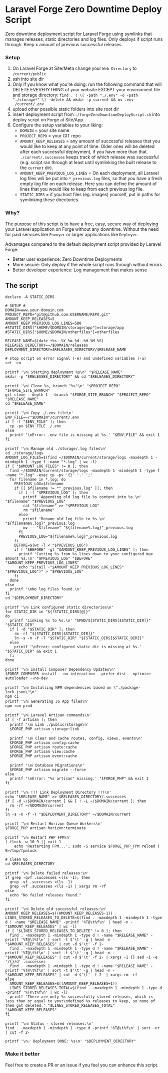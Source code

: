 # Laravel Forge Zero Downtime Deploy Script
Zero downtime deployment script for Laravel Forge using symlinks that manages releases, static directories and log files. Only deploys if script runs through. Keep x amount of previous successful releases.

### Setup
1. On Laravel Forge at Site/Meta change your `Web Directory` to `/current/public`
2. ssh into site dir
3. Only if you know what you're doing: run the following command that will DELETE EVEVERYTHING of your website EXCEPT your environment file and storage directory:  `find . ! \( -path "./.env" -o -path "./storage*" \) -delete && mkdir -p current && mv .env ./current/.env`
4. upload other possible static folders into site root dir
5. insert deployment script from `./forgeZeroDowntimeDeployScript.sh` into deploy script on Forge at Site/App.
6. Configure the setup variables to your liking:
    - `DOMAIN` = your site name
    - `PROJECT_REPO` = your GIT repo
    - `AMOUNT_KEEP_RELEASES` = any amount of successful releases that you would like to keep at any point of time. Older ones will be deleted after each successful deployment, if you have more than that. `./current/.successes` keeps track of which release was successful (e.g. script ran through at least until symlinking the built release to the `current` dir).
    - `AMOUNT_KEEP_PREVIOUS_LOG_LINES` = On each deployment, all Laravel log files will be put into `*_previous.log` files, so that you have a fresh empty log file on each release. Here you can define the amount of lines that you would like to keep from each previous log file.
    - `STATIC_DIRS` = if you host files (eg. images) yourself, put in paths for symlinking these directories.

### Why?
The purpose of this script is to have a free, easy, secure way of deploying your Laravel application on Forge without any downtime. Without the need for paid services like `Envoyer` or larger applications like `Deployer`.

Advantages compared to the default deployment script provided by Laravel Forge:
- Better user experience: Zero Downtime Deployments
- More secure: Only deploy if the whole script runs through without errors
- Better developer experience: Log management that makes sense

## The script

```shell
declare -A STATIC_DIRS

# SETUP #
DOMAIN=www.your-domain.com
PROJECT_REPO="git@github.com:USERNAME/REPO.git"
AMOUNT_KEEP_RELEASES=5
AMOUNT_KEEP_PREVIOUS_LOG_LINES=500
#STATIC_DIRS["$HOME/$DOMAIN/storage/app"]=storage/app
#STATIC_DIRS["$HOME/$DOMAIN/otherfiles"]=otherfiles

RELEASE_NAME=$(date +%s--%Y_%m_%d--%H_%M_%S)
RELEASES_DIRECTORY=~/$DOMAIN/releases
DEPLOYMENT_DIRECTORY=$RELEASES_DIRECTORY/$RELEASE_NAME

# stop script on error signal (-e) and undefined variables (-u)
set -eu

printf '\nℹ️ Starting deployment %s\n' "$RELEASE_NAME"
mkdir -p "$RELEASES_DIRECTORY" && cd "$RELEASES_DIRECTORY"

printf '\nℹ️ Clone %s, branch "%s"\n' "$PROJECT_REPO" "$FORGE_SITE_BRANCH"
git clone --depth 1 --branch "$FORGE_SITE_BRANCH" "$PROJECT_REPO" "$RELEASE_NAME"
cd "$RELEASE_NAME"

printf '\nℹ️ Copy ./.env file\n'
ENV_FILE=~/"$DOMAIN"/current/.env
if [ -f "$ENV_FILE" ]; then
  cp -pv $ENV_FILE ./.env
else
  printf '\nError: .env file is missing at %s.' "$ENV_FILE" && exit 1
fi

printf '\nℹ️ Manage old ./storage/.log files\n'
cd ./storage/logs
AMOUNT_LOG_FILES=$(find ~/$DOMAIN/current/storage/logs -maxdepth 1 -mindepth 1 -type f -name "*.log" | wc -l)
if [ "$AMOUNT_LOG_FILES" != 0 ]; then
  find ~/$DOMAIN/current/storage/logs -maxdepth 1 -mindepth 1 -type f -name "*.log" -exec cp -pv '{}' '.' ';'
  for filename in *.log; do
    PREVIOUS_LOG=$filename
    if [[ $filename != *"_previous.log" ]]; then
      if [ -f "$PREVIOUS_LOG" ]; then
        printf 'Appending old log file %s content into %s.\n' "$filename" "$PREVIOUS_LOG"
        cat "$filename" >> "$PREVIOUS_LOG"
        rm "$filename"
      else
        printf 'Rename old log file to %s.\n' "${filename%.log}"_previous.log
        mv -- "$filename" "${filename%.log}"_previous.log
      fi
      PREVIOUS_LOG="${filename%.log}"_previous.log
    fi
    BEFORE=$(wc -l < "$PREVIOUS_LOG")
    if [ "$BEFORE" -gt "$AMOUNT_KEEP_PREVIOUS_LOG_LINES" ]; then
      printf 'Cutting %s from %s lines down to your configured max amount %s.\n' "$PREVIOUS_LOG" "$BEFORE" "$AMOUNT_KEEP_PREVIOUS_LOG_LINES"
      echo "$(tail -"$AMOUNT_KEEP_PREVIOUS_LOG_LINES" "$PREVIOUS_LOG")" > "$PREVIOUS_LOG"
    fi
  done
else
  printf '\nNo log files found.\n'
fi
cd "$DEPLOYMENT_DIRECTORY"

printf '\nℹ️ Link configured static directories\n'
for STATIC_DIR in "${!STATIC_DIRS[@]}"
do
  printf 'Linking %s to %s.\n' "$PWD/${STATIC_DIRS[$STATIC_DIR]}" "$STATIC_DIR"
  if [ -d "$STATIC_DIR" ]; then
    rm -rf "${STATIC_DIRS[$STATIC_DIR]}"
    ln -s -n -f -T "$STATIC_DIR" "${STATIC_DIRS[$STATIC_DIR]}"
  else
    printf '\nError: configured static dir is missing at %s.' "$STATIC_DIR" && exit 1
  fi
done

printf '\nℹ️ Install Composer Dependency Updates\n'
$FORGE_COMPOSER install --no-interaction --prefer-dist --optimize-autoloader --no-dev

printf '\nℹ️ Installing NPM dependencies based on \"./package-lock.json\"\n'
npm ci
printf '\nℹ️ Generating JS App files\n'
npm run prod

printf '\nℹ️ Laravel Artisan commands\n'
if [ -f artisan ]; then
  printf '\nℹ️ Link ./public/storage\n'
  $FORGE_PHP artisan storage:link

  printf '\nℹ️ Clear and cache routes, config, views, events\n'
  $FORGE_PHP artisan config:cache
  $FORGE_PHP artisan route:cache
  $FORGE_PHP artisan view:cache
  $FORGE_PHP artisan event:cache

  printf '\nℹ️ Database Migrations\n'
  $FORGE_PHP artisan migrate --force
else
  printf '\nError: "%s artisan" missing.' "$FORGE_PHP" && exit 1
fi

printf '\nℹ️ !!! Link Deployment Directory !!!\n'
echo "$RELEASE_NAME" >> $RELEASES_DIRECTORY/.successes
if [ -d ~/$DOMAIN/current ] && [ ! -L ~/$DOMAIN/current ]; then
  rm -rf ~/$DOMAIN/current
fi
ln -s -n -f -T "$DEPLOYMENT_DIRECTORY" ~/$DOMAIN/current

printf '\nℹ️ Restart Horizon Queue Workers\n'
$FORGE_PHP artisan horizon:terminate

printf '\nℹ️ Restart PHP FPM\n'
( flock -w 10 9 || exit 1
    echo 'Restarting FPM...'; sudo -S service $FORGE_PHP_FPM reload ) 9>/tmp/fpmlock

# Clean Up
cd $RELEASES_DIRECTORY

printf '\nℹ️ Delete failed releases:\n'
if grep -qvf .successes <(ls -1); then
  grep -vf .successes <(ls -1)
  grep -vf .successes <(ls -1) | xargs rm -rf
else
  echo "No failed releases found."
fi

printf '\nℹ️ Delete old successful releases:\n'
AMOUNT_KEEP_RELEASES=$((AMOUNT_KEEP_RELEASES-1))
LINES_STORED_RELEASES_TO_DELETE=$(find . -maxdepth 1 -mindepth 1 -type d ! -name "$RELEASE_NAME" -printf '%T@\t%f\n' | head -n -"$AMOUNT_KEEP_RELEASES" | wc -l)
if [ "$LINES_STORED_RELEASES_TO_DELETE" != 0 ]; then
  find . -maxdepth 1 -mindepth 1 -type d ! -name "$RELEASE_NAME" -printf '%T@\t%f\n' | sort -t $'\t' -g | head -n -"$AMOUNT_KEEP_RELEASES" | cut -d $'\t' -f 2-
  find . -maxdepth 1 -mindepth 1 -type d ! -name "$RELEASE_NAME" -printf '%T@\t%f\n' | sort -t $'\t' -g | head -n -"$AMOUNT_KEEP_RELEASES" | cut -d $'\t' -f 2- | xargs -I {} sed -i -e '/{}/d' .successes
  find . -maxdepth 1 -mindepth 1 -type d ! -name "$RELEASE_NAME" -printf '%T@\t%f\n' | sort -t $'\t' -g | head -n -"$AMOUNT_KEEP_RELEASES" | cut -d $'\t' -f 2- | xargs rm -rf
else
  AMOUNT_KEEP_RELEASES=$((AMOUNT_KEEP_RELEASES+1))
  LINES_STORED_RELEASES_TOTAL=$(find . -maxdepth 1 -mindepth 1 -type d -printf '%T@\t%f\n' | wc -l)
  printf 'There are only %s successfully stored releases, which is less than or equal to your\ndefined %s releases to keep, so none of them got deleted.' "$LINES_STORED_RELEASES_TOTAL" "$AMOUNT_KEEP_RELEASES"
fi

printf '\nℹ️ Status - stored releases:\n'
find . -maxdepth 1 -mindepth 1 -type d -printf '%T@\t%f\n' | sort -nr | cut -f 2-

printf '\n✅ Deployment DONE: %s\n' "$DEPLOYMENT_DIRECTORY"
```

### Make it better
Feel free to create a PR or an issue if you feel you can enhance this script.